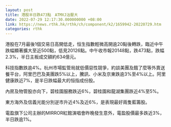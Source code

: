 ```yaml
---
layout: post
title: 港股半日跌473點　ATMXJ沽壓大
date: 2022-07-29 12:17:30.000000000 +08:00
link: https://news.rthk.hk/rthk/ch/component/k2/1659942-20220729.htm
categories: rthk
---
```


港股在7月最後1個交易日高開低走，恒生指數輕微高開逾20點後轉跌，臨近中午跌幅顯著擴大至近500點，低見20126點。中午收市報20148點，跌473點，跌幅2.3%，半日主板成交額約634億元。

科技指數跌逾4%。杭州市場監管局就低價惡性競爭，約談美團及餓了麼等外賣送餐平台，阿里巴巴及美團跌5%以上，騰訊、小米及京東跌逾3%至4%以上。阿里健康跌近7%，是半日跌幅最大的恒指成份股。

內房及物管股亦向下，碧桂園服務跌近6%，碧桂園和龍湖集團跌近4%至5%。

東方海外及信義光能分別逆市升近4%及近6%，是表現最好兩隻藍籌股。

電盈旗下公司主辦的MIRROR紅館演唱會昨晚發生意外，電盈股價最多跌近3%，半日跌逾1%。
